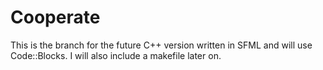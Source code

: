# Cooperate
This is the branch for the future C++ version written in SFML and will use Code::Blocks. I will also include a makefile later on.